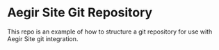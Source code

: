 # Aegir Site Git Repository

This repo is an example of how to structure a git repository for use with Aegir Site git integration.
